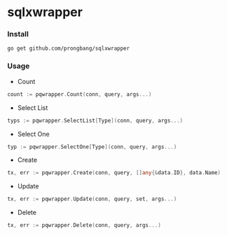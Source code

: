 # sqlxwrapper

### Install

```
go get github.com/prongbang/sqlxwrapper
```

### Usage

- Count

```go
count := pqwrapper.Count(conn, query, args...)
```

- Select List

```go
typs := pqwrapper.SelectList[Type](conn, query, args...)
```

- Select One

```go
typ := pqwrapper.SelectOne[Type](conn, query, args...)
```

- Create

```go
tx, err := pqwrapper.Create(conn, query, []any{&data.ID}, data.Name)
```

- Update

```go
tx, err := pqwrapper.Update(conn, query, set, args...)
```

- Delete

```go
tx, err := pqwrapper.Delete(conn, query, args...)
```
